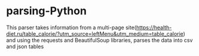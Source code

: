 # parsing-Python
This parser takes information from a multi-page site(https://health-diet.ru/table_calorie/?utm_source=leftMenu&utm_medium=table_calorie) and using the requests and BeautifulSoup libraries, parses the data into csv and json tables
